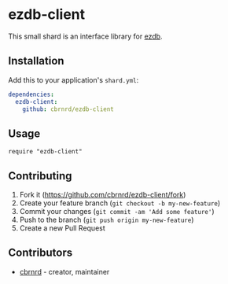 # ezdb-client

This small shard is an interface library for [ezdb](https://github.com/cbrnrd/ezdb).

## Installation

Add this to your application's `shard.yml`:

```yaml
dependencies:
  ezdb-client:
    github: cbrnrd/ezdb-client
```

## Usage

```crystal
require "ezdb-client"
```

## Contributing

1. Fork it (<https://github.com/cbrnrd/ezdb-client/fork>)
2. Create your feature branch (`git checkout -b my-new-feature`)
3. Commit your changes (`git commit -am 'Add some feature'`)
4. Push to the branch (`git push origin my-new-feature`)
5. Create a new Pull Request

## Contributors

- [cbrnrd](https://github.com/cbrnrd) - creator, maintainer
